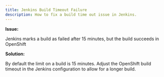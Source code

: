 ```yaml
---
title: Jenkins Build Timeout Failure
description: How to fix a build time out issue in Jenkins.
---
```

**Issue:**

Jenkins marks a build as failed after 15 minutes, but the build succeeds in OpenShift	

**Solution:**

By default the limit on a build is 15 minutes. Adjust the OpenShift build timeout in the Jenkins configuration to allow for a longer build.

